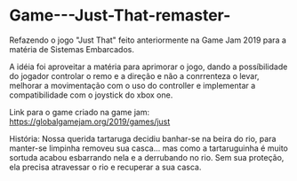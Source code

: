 # Game---Just-That-remaster-
Refazendo o jogo "Just That" feito anteriormente na Game Jam 2019 para a matéria de Sistemas Embarcados.


A idéia foi aproveitar a matéria para aprimorar o jogo, dando a possíbilidade do jogador controlar o remo e a direção e não a conrrenteza o levar, melhorar a movimentação com o uso do controller e implementar a compatibilidade com o joystick do xbox one.


Link para o game criado na game jam: https://globalgamejam.org/2019/games/just

História: Nossa querida tartaruga decidiu banhar-se na beira do rio, para manter-se limpinha removeu sua casca... mas como a tartaruguinha é muito sortuda acabou esbarrando nela e a derrubando no rio. Sem sua proteção, ela precisa atravessar o rio e recuperar a sua casca.
